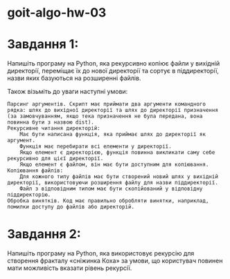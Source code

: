 # goit-algo-hw-03

# Завдання 1:

Напишіть програму на Python, яка рекурсивно копіює файли у вихідній директорії, переміщає їх до нової директорії та сортує в піддиректорії, назви яких базуються на розширенні файлів.

Також візьміть до уваги наступні умови:

    Парсинг аргументів. Скрипт має приймати два аргументи командного рядка: шлях до вихідної директорії та шлях до директорії призначення (за замовчуванням, якщо тека призначення не була передана, вона повинна бути з назвою dist).
    Рекурсивне читання директорій:
        Має бути написана функція, яка приймає шлях до директорії як аргумент.
        Функція має перебирати всі елементи у директорії.
        Якщо елемент є директорією, функція повинна викликати саму себе рекурсивно для цієї директорії.
        Якщо елемент є файлом, він має бути доступним для копіювання.
    Копіювання файлів:
        Для кожного типу файлів має бути створений новий шлях у вихідній директорії, використовуючи розширення файлу для назви піддиректорії.
        Файл з відповідним типом має бути скопійований у відповідну піддиректорію.
    Обробка винятків. Код має правильно обробляти винятки, наприклад, помилки доступу до файлів або директорій.

# Завдання 2:

Напишіть програму на Python, яка використовує рекурсію для створення фракталу «сніжинка Коха» за умови, що користувач повинен мати можливість вказати рівень рекурсії.